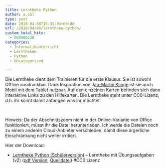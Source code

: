 ```yaml
---
title: Lerntheke Python
author: a.sbl
type: post
date: 2018-04-08T15:31:04+00:00
url: /2018/04/08/lerntheke-python/
custom_total_hits:
  - 000000230
categories:
  - Informatikunterricht
  - Lerntheken
  - Python
  - Uncategorized

---
```

Die Lerntheke dient dem Trainieren für die erste Klausur. Sie ist sowohl Offline ausdruckbar. Dank Inspiration von J[an-Martin Klinge][1] ist sie auch Mobil mit dem Tablet nutzbar. Auf den einzelnen Karten befinden sich dann interaktive Links zu den Hilfekarten. Die Lerntheke steht unter CC0-Lizenz, d.h. ihr könnt damit anfangen was ihr möchtet.

&nbsp;

Hinweis: Da der Abschnittszoom nicht in der Online-Variante von Office funktioniert, müsst ihr die Datei herunterladen. Ich werde die Dateien noch zu einem anderen Cloud-Anbieter verschieben, damit diese ärgerliche Einschränkung nicht weiter irritiert.

Hier der Download:

  * [Lerntheke Python (Schülerversion)][2] &#8211; Lerntheke mit Übungsaufgaben (v2) ([pdf Version][3], [Quelldatei][4]) #CC0 Lizenz

&nbsp;

&nbsp;

 [1]: http://halbtagsblog.de/
 [2]: https://cws-usingen.next-cloud.org/index.php/s/4BTiNyGfq7fDgoZ
 [3]: https://cws-usingen.next-cloud.org/index.php/s/MHxpQjzpkMP28da
 [4]: https://cws-usingen.next-cloud.org/index.php/s/kdXtMizKy4aY37c